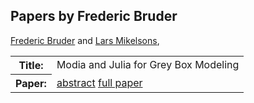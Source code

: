 ## Papers by Frederic Bruder
<table>
<a href="/proceedings/authors/FredericBruder">Frederic Bruder</a> and <a href="/proceedings/authors/LarsMikelsons">Lars Mikelsons</a>, </td>
</tr>
<tr><th>Title:</th>
<td>Modia and Julia for Grey Box Modeling</td>
</tr>
<tr><th>Paper:</th>
<td><a href="/abstracts/abstract_1B_2">abstract</a> <a href="/proceedings/papers/Modelica2021session1B_paper2.pdf">full paper</a></td>
</tr>
</table>
